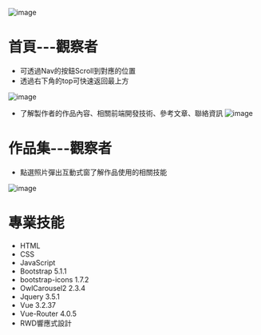
![image](https://github.com/chenyu-0721/resume1.github.io/assets/59197038/c3cfc89a-e787-49a8-8951-e5e1027fd6cf)

# 首頁---觀察者
  - 可透過Nav的按鈕Scroll到對應的位置
  - 透過右下角的top可快速返回最上方
    
   ![image](https://github.com/chenyu-0721/resume1.github.io/assets/59197038/a7ca167d-7f0b-429b-b9d8-e9db083e7ead)
  - 了解製作者的作品內容、相關前端開發技術、參考文章、聯絡資訊
   ![image](https://github.com/chenyu-0721/resume1.github.io/assets/59197038/d3653392-0bf2-4672-8b6b-d23d2cd0eb2a)

# 作品集---觀察者
  - 點選照片彈出互動式窗了解作品使用的相關技能

![image](https://github.com/chenyu-0721/resume1.github.io/assets/59197038/2841b114-19dd-44ad-86c6-000a0903dc84)


# 專業技能
  - HTML
  - CSS
  - JavaScript
  - Bootstrap 5.1.1
  - bootstrap-icons 1.7.2
  - OwlCarousel2 2.3.4
  - Jquery 3.5.1
  - Vue 3.2.37
  - Vue-Router 4.0.5
  - RWD響應式設計
    
